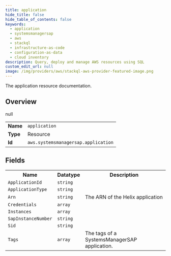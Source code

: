 ```yaml
---
title: application
hide_title: false
hide_table_of_contents: false
keywords:
  - application
  - systemsmanagersap
  - aws
  - stackql
  - infrastructure-as-code
  - configuration-as-data
  - cloud inventory
description: Query, deploy and manage AWS resources using SQL
custom_edit_url: null
image: /img/providers/aws/stackql-aws-provider-featured-image.png
---
```

The application resource documentation.

## Overview
<table><tbody>
<tr><td><b>Name</b></td><td><code>application</code></td></tr>
<tr><td><b>Type</b></td><td>Resource</td></tr>
null
<tr><td><b>Id</b></td><td><code>aws.systemsmanagersap.application</code></td></tr>
</tbody></table>

## Fields
<table><tbody>
<tr><th>Name</th><th>Datatype</th><th>Description</th></tr>
<tr><td><code>ApplicationId</code></td><td><code>string</code></td><td></td></tr><tr><td><code>ApplicationType</code></td><td><code>string</code></td><td></td></tr><tr><td><code>Arn</code></td><td><code>string</code></td><td>The ARN of the Helix application</td></tr><tr><td><code>Credentials</code></td><td><code>array</code></td><td></td></tr><tr><td><code>Instances</code></td><td><code>array</code></td><td></td></tr><tr><td><code>SapInstanceNumber</code></td><td><code>string</code></td><td></td></tr><tr><td><code>Sid</code></td><td><code>string</code></td><td></td></tr><tr><td><code>Tags</code></td><td><code>array</code></td><td>The tags of a SystemsManagerSAP application.</td></tr>
</tbody></table>